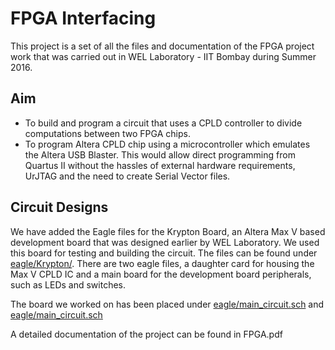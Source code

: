 # FPGA Interfacing

This project is a set of all the files and documentation of the FPGA project work that was carried out in WEL Laboratory - IIT Bombay during Summer 2016.

## Aim
* To build and program a circuit that uses a CPLD controller to divide computations between two FPGA chips.
* To program Altera CPLD chip using a microcontroller which emulates the Altera USB Blaster. This would allow direct programming from Quartus II without the hassles of external hardware requirements, UrJTAG and the need to create Serial Vector files.

## Circuit Designs

We have added the Eagle files for the Krypton Board, an Altera Max V based development board that was designed earlier by WEL Laboratory. We used this board for testing and building the circuit. The files can be found under [eagle/Krypton/](eagle/Krypton/). There are two eagle files, a daughter card for housing the Max V CPLD IC and a main board for the development board peripherals, such as LEDs and switches.

The board we worked on has been placed under [eagle/main_circuit.sch](eagle/main_circuit.sch) and [eagle/main_circuit.sch](eagle/main_circuit.sch)


A detailed documentation of the project can be found in FPGA.pdf
